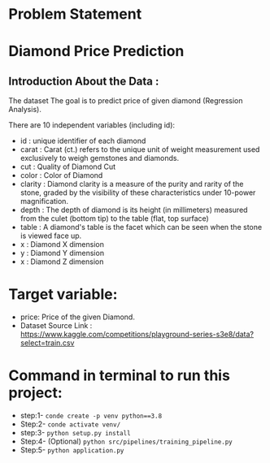 # Problem Statement
# Diamond Price Prediction
## Introduction About the Data :
The dataset The goal is to predict price of given diamond (Regression Analysis).

There are 10 independent variables (including id):

* id : unique identifier of each diamond
* carat : Carat (ct.) refers to the unique unit of weight measurement used exclusively to weigh gemstones and diamonds.
* cut : Quality of Diamond Cut
* color : Color of Diamond
* clarity : Diamond clarity is a measure of the purity and rarity of the stone, graded by the visibility of these characteristics under 10-power magnification.
* depth : The depth of diamond is its height (in millimeters) measured from the culet (bottom tip) to the table (flat, top surface)
* table : A diamond's table is the facet which can be seen when the stone is viewed face up.
* x : Diamond X dimension
* y : Diamond Y dimension
* x : Diamond Z dimension
# Target variable:

* price: Price of the given Diamond.
* Dataset Source Link : https://www.kaggle.com/competitions/playground-series-s3e8/data?select=train.csv

# Command in terminal to run this project:
* step:1-
`conde create -p venv python==3.8`
* Step:2-
`conde activate venv/`
* step:3-
`python setup.py install`
* Step:4-
(Optional)
`python src/pipelines/training_pipeline.py`
* Step:5-
`python application.py`


